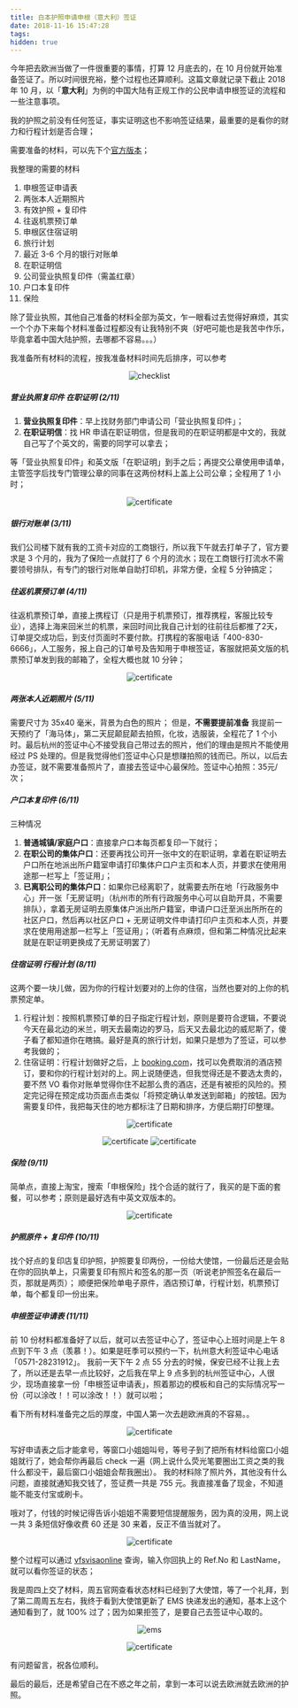 ```yaml
---
title: 白本护照申请申根（意大利）签证
date: 2018-11-16 15:47:28
tags:
hidden: true
---
```


今年把去欧洲当做了一件很重要的事情，打算 12 月底去的，在 10 月份就开始准备签证了。所以时间很充裕，整个过程也还算顺利。这篇文章就记录下截止 2018 年 10 月，以「**意大利**」为例的中国大陆有正规工作的公民申请申根签证的流程和一些注意事项。

我的护照之前没有任何签证，事实证明这也不影响签证结果，最重要的是看你的财力和行程计划是否合理；

需要准备的材料，可以先下个[官方版本](http://www.vfsglobal.cn/italy/china/Shanghai/chinese/pdf/Checklist-for-Tourism.pdf)；

我整理的需要的材料
1. 申根签证申请表
2. 两张本人近期照片
3. 有效护照 + 复印件
4. 往返机票预订单
5. 申根区住宿证明
6. 旅行计划
7. 最近 3-6 个月的银行对账单
8. 在职证明信
9. 公司营业执照复印件（需盖红章）
10. 户口本复印件
11. 保险

<!--more-->

除了营业执照，其他自己准备的材料全部为英文，乍一眼看过去觉得好麻烦，其实一个个办下来每个材料准备过程都没有让我特别不爽（好吧可能也是我苦中作乐，毕竟拿着中国大陆护照，去哪都不容易。。。）

我准备所有材料的流程，按我准备材料时间先后排序，可以参考

<div align=center>

![checklist](https://timeline229-image.oss-cn-hangzhou.aliyuncs.com/schengen-checklist/checklist.png)

</div>

##### 营业执照复印件 在职证明 (2/11)
1. **营业执照复印件**：早上找财务部门申请公司「营业执照复印件」；
2. **在职证明信**：找 HR 申请在职证明信，但是我司的在职证明都是中文的，我就自己写了个英文的，需要的同学可以拿去；

等「营业执照复印件」和英文版「在职证明」到手之后；再提交公章使用申请单，主管签字后找专门管理公章的同事在这两份材料上盖上公司公章；全程用了 1 小时；

<div align=center>

![certificate](https://timeline229-image.oss-cn-hangzhou.aliyuncs.com/schengen-checklist/certificate.png)

</div>

##### 银行对账单 (3/11)
我们公司楼下就有我的工资卡对应的工商银行，所以我下午就去打单子了，官方要求是 3 个月的，我为了保险一点就打了 6 个月的流水；现在工商银行打流水不需要领号排队，有专门的银行对账单自助打印机，非常方便，全程 5 分钟搞定；

##### 往返机票预订单 (4/11)
往返机票预订单，直接上携程订（只是用于机票预订，推荐携程，客服比较专业），选择上海来回米兰的机票，来回时间比我自己计划的往前往后都推了2天，订单提交成功后，到支付页面时不要付款。打携程的客服电话「400-830-6666」，人工服务，报上自己的订单号及告知用于申根签证，客服就把英文版的机票预订单发到我的邮箱了，全程大概也就 10 分钟；

<div align=center>

![certificate](https://timeline229-image.oss-cn-hangzhou.aliyuncs.com/schengen-checklist/flight-reservation.png)

</div>

##### 两张本人近期照片 (5/11)
需要尺寸为 35x40 毫米，背景为白色的照片；
但是，**不需要提前准备** 
我提前一天预约了「海马体」，第二天屁颠屁颠去拍照，化妆，选服装，全程花了 1 个小时。最后杭州的签证中心不接受我自己带过去的照片，他们的理由是照片不能使用经过 PS 处理的。但是我觉得他们签证中心只是想赚拍照的钱而已。所以，以后去办签证，就不需要准备照片了，直接去签证中心最保险。签证中心拍照：35元/次；

##### 户口本复印件 (6/11)
三种情况
1. **普通城镇/家庭户口**：直接拿户口本每页都复印一下就行；
2. **在职公司的集体户口**：还要再找公司开一张中文的在职证明，拿着在职证明去户口所在地派出所户籍室申请打印集体户口户主页和本人页，并要求在使用用途那一栏写上「签证用」；
3. **已离职公司的集体户口**：如果你已经离职了，就需要去所在地「行政服务中心」开一张「无房证明」（杭州市的所有行政服务中心可以自助开具，不需要排队），拿着无房证明去原集体户派出所户籍室，申请户口迁至派出所所在的社区户口，然后再以社区户口 + 无房证明文件申请打印户主页和本人页，并要求在使用用途那一栏写上「签证用」；（听着有点麻烦，但和第二种情况比起来就是在职证明更换成了无房证明罢了）

##### 住宿证明 行程计划 (8/11)
这两个要一块儿做，因为你的行程计划要对的上你的住宿，当然也要对的上你的机票预定单。
1. 行程计划：按照机票预订单的日子指定行程计划，原则是要符合逻辑，不要说今天在最北边的米兰，明天去最南边的罗马，后天又去最北边的威尼斯了，傻子看了都知道你在瞎搞。最好是真的旅行计划，如果只是想为了签证，可以参考我做的；
2. 住宿证明：行程计划做好之后，上 [booking.com](https://www.booking.com/index.zh-cn.html)，找可以免费取消的酒店预订，要和你的行程计划对的上。网上说随便选，但我觉得还是不要选太贵的，要不然 VO 看你对账单觉得你住不起那么贵的酒店，还是有被拒的风险的。预定完记得在预定成功页面点击类似「将预定确认单发送到邮箱」的按钮。因为需要复印件，我把每天住的地方都标注了日期和排序，方便后期打印整理。

<div align=center>

![certificate](https://timeline229-image.oss-cn-hangzhou.aliyuncs.com/schengen-checklist/ltinerary.png)

</div>

<div align=center>

![certificate](https://timeline229-image.oss-cn-hangzhou.aliyuncs.com/schengen-checklist/booking-confirmation1.png)
![certificate](https://timeline229-image.oss-cn-hangzhou.aliyuncs.com/schengen-checklist/booking-confirmation2.png)

</div>

##### 保险 (9/11)
简单点，直接上淘宝，搜索「申根保险」找个合适的就行了，我买的是下面的套餐，可以参考；原则是最好选有中英文双版本的。

<div align=center>

![certificate](https://timeline229-image.oss-cn-hangzhou.aliyuncs.com/schengen-checklist/Insurance.png)

</div>

##### 护照原件 + 复印件 (10/11)
找个好点的复印店复印护照，护照要复印两份，一份给大使馆，一份最后还是会贴在你的回执单上，只需要复印有照片和签名的那一页（听说老护照签名在最后一页，那就是两页）；
顺便把保险单电子原件，酒店预订单，行程计划，机票预订单，每个都复印一份出来。

##### 申根签证申请表 (11/11)
前 10 份材料都准备好了以后，就可以去签证中心了，签证中心上班时间是上午 8 点到下午 3 点（羡慕！）。如果是旺季可以预约一下，杭州意大利签证中心电话「0571-28231912」。
我前一天下午 2 点 55 分去的时候，保安已经不让我上去了，所以还是去早一点比较好，之后我在早上 9 点多到的杭州签证中心，人很少，现场直接拿一份「申根签证申请表」，照着那边的模板和自己的实际情况写一份（可以涂改！！可以涂改！！）就可以啦；

看下所有材料准备完之后的厚度，中国人第一次去趟欧洲真的不容易。。

<div align=center>

![certificate](https://timeline229-image.oss-cn-hangzhou.aliyuncs.com/schengen-checklist/materials.jpeg)

</div>

写好申请表之后才能拿号，等窗口小姐姐叫号，等号子到了把所有材料给窗口小姐姐就行了，她会帮你再最后 check 一遍（网上说什么荧光笔要圈出工资之类的我什么都没干，最后窗口小姐姐会帮我圈出）。
我的材料除了照片外，其他没有什么问题，直接就通知我交钱了，签证费一共是 755 元。我直接准备了现金，不知道能不能支付宝或刷卡。

哦对了，付钱的时候记得告诉小姐姐不需要短信提醒服务，因为真的没用，网上说一共 3 条短信好像收费 60 还是 30 来着，反正不值当就对了。

<div align=center>

![certificate](https://timeline229-image.oss-cn-hangzhou.aliyuncs.com/schengen-checklist/fee.jpeg)

</div>

整个过程可以通过 [vfsvisaonline](https://www.vfsvisaonline.com/global-passporttracking/track/index?q=shSA0YnE4pLF9Xzwon/x/IzcvBCb/70NmWcryI2n01dFCVgtsDjpmd3jfNFPt90CTrBxqrhWReplZC8o/IMm7w==) 查询，输入你回执上的 Ref.No 和 LastName，就可以看你签证的状态；

我是周四上交了材料，周五官网查看状态材料已经到了大使馆，等了一个礼拜，到了第二周周五左右，我终于看到大使馆更新了 EMS 快递发出的通知，基本上这个通知看到了，就 100% 过了；因为如果拒签了，是要自己去签证中心取的。

<div align=center>

![ems](https://timeline229-image.oss-cn-hangzhou.aliyuncs.com/schengen-checklist/ems.jpeg)


![certificate](https://timeline229-image.oss-cn-hangzhou.aliyuncs.com/schengen-checklist/visa.jpeg)

</div>

有问题留言，祝各位顺利。

最后的最后，还是希望自己在不惑之年之前，拿到一本可以说去欧洲就去欧洲的护照。